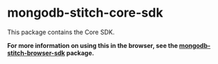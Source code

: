 # mongodb-stitch-core-sdk

This package contains the Core SDK.

**For more information on using this in the browser, see the [mongodb-stitch-browser-sdk](https://www.npmjs.com/package/mongodb-stitch-browser-sdk) package.**